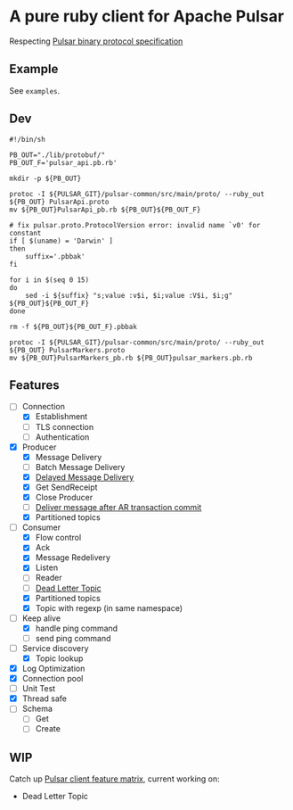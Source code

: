# A pure ruby client for Apache Pulsar

Respecting [Pulsar binary protocol specification][2]

## Example

See `examples`.

## Dev

```shell
#!/bin/sh

PB_OUT="./lib/protobuf/"
PB_OUT_F='pulsar_api.pb.rb'

mkdir -p ${PB_OUT}

protoc -I ${PULSAR_GIT}/pulsar-common/src/main/proto/ --ruby_out ${PB_OUT} PulsarApi.proto
mv ${PB_OUT}PulsarApi_pb.rb ${PB_OUT}${PB_OUT_F}

# fix pulsar.proto.ProtocolVersion error: invalid name `v0' for constant
if [ $(uname) = 'Darwin' ]
then
    suffix='.pbbak'
fi

for i in $(seq 0 15)
do
    sed -i ${suffix} "s;value :v$i, $i;value :V$i, $i;g" ${PB_OUT}${PB_OUT_F}
done

rm -f ${PB_OUT}${PB_OUT_F}.pbbak

protoc -I ${PULSAR_GIT}/pulsar-common/src/main/proto/ --ruby_out ${PB_OUT} PulsarMarkers.proto
mv ${PB_OUT}PulsarMarkers_pb.rb ${PB_OUT}pulsar_markers.pb.rb
```

## Features

- [ ] Connection
  - [x] Establishment
  - [ ] TLS connection
  - [ ] Authentication
- [x] Producer
  - [x] Message Delivery
  - [ ] Batch Message Delivery
  - [x] [Delayed Message Delivery][1]
  - [x] Get SendReceipt
  - [x] Close Producer
  - [ ] [Deliver message after AR transaction commit][3]
  - [x] Partitioned topics
- [ ] Consumer
  - [x] Flow control
  - [x] Ack
  - [x] Message Redelivery
  - [x] Listen
  - [ ] Reader
  - [ ] [Dead Letter Topic][4]
  - [x] Partitioned topics
  - [x] Topic with regexp (in same namespace)
- [ ] Keep alive
  - [x] handle ping command
  - [ ] send ping command
- [ ] Service discovery
  - [x] Topic lookup
- [x] Log Optimization
- [x] Connection pool
- [ ] Unit Test
- [x] Thread safe
- [ ] Schema
  - [ ] Get
  - [ ] Create

## WIP

Catch up [Pulsar client feature matrix][5], current working on:

- Dead Letter Topic

[1]: https://github.com/apache/pulsar/wiki/PIP-26%3A-Delayed-Message-Delivery "PIP 26: Delayed Message Delivery"
[2]: https://pulsar.apache.org/docs/en/develop-binary-protocol/ "Pulsar binary protocol specification"
[3]: https://github.com/Envek/after_commit_everywhere "after commit everywhere"
[4]: https://github.com/apache/pulsar/wiki/PIP-22:-Pulsar-Dead-Letter-Topic "PIP 22: Pulsar Dead Letter Topic"
[5]: https://github.com/apache/pulsar/wiki/Client-Features-Matrix "Pulsar client feature matrix"
